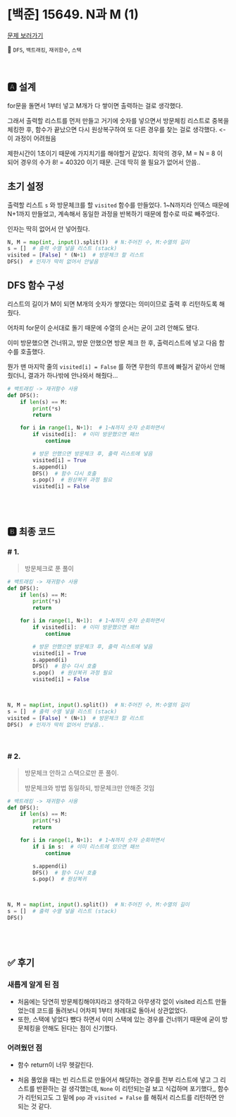 # [백준] 15649. N과 M (1)

[문제 보러가기](https://www.acmicpc.net/problem/15649)

🚩 `DFS`, `백트래킹`, `재귀함수`, `스택`

<br>

## 🅰 설계

for문을 돌면서 1부터 넣고 M개가 다 쌓이면 출력하는 걸로 생각했다.

그래서 출력할 리스트를 먼저 만들고 거기에 숫자를 넣으면서 방문체킹 리스트로 중복을 체킹한 후, 함수가 끝났으면 다시 원상복구하여 또 다른 경우를 찾는 걸로 생각했다.  <- 이 과정이 어려웠음

제한시간이 1초이기 때문에 가지치기를 해야할거 같았다. 최악의 경우, M = N = 8 이 되어 경우의 수가 8! = 40320 이기 때문.  근데 딱히 쓸 필요가 없어서 안씀..



## 초기 설정

출력할 리스트 `s` 와 방문체크를 할 `visited` 함수를 만들었다. 1~N까지라 인덱스 때문에 N+1까지 만들었고, 계속해서 동일한 과정을 반복하기 때문에 함수로 따로 빼주었다.

인자는 딱히 없어서 안 넣어줬다.

```python
N, M = map(int, input().split())  # N:주어진 수, M:수열의 길이
s = []  # 출력 수열 넣을 리스트 (stack)
visited = [False] * (N+1)  # 방문체크 할 리스트
DFS()  # 인자가 딱히 없어서 안넣음
```



## DFS 함수 구성

리스트의 길이가 M이 되면 M개의 숫자가 쌓였다는 의미이므로 출력 후 리턴하도록 해줬다.

어차피 for문이 순서대로 돌기 때문에 수열의 순서는 굳이 고려 안해도 됐다.

이미 방문했으면 건너뛰고, 방문 안했으면 방문 체크 한 후, 출력리스트에 넣고 다음 함수를 호출했다.

뭔가 맨 마지막 줄의 `visited[i] = False` 를 하면 무한의 루프에 빠질거 같아서 안해줬더니, 결과가 하나밖에 안나와서 해줬다...

```python
# 백트래킹 -> 재귀함수 사용
def DFS():
    if len(s) == M:
        print(*s)
        return

    for i in range(1, N+1):  # 1~N까지 숫자 순회하면서
        if visited[i]:  # 이미 방문했으면 패쓰
            continue

        # 방문 안했으면 방문체크 후, 출력 리스트에 넣음
        visited[i] = True
        s.append(i)
        DFS()  # 함수 다시 호출
        s.pop()  # 원상복귀 과정 필요
        visited[i] = False
```

<br><br>

## 🅱 최종 코드

### # 1.

> 방문체크로 푼 풀이

```python
# 백트래킹 -> 재귀함수 사용
def DFS():
    if len(s) == M:
        print(*s)
        return

    for i in range(1, N+1):  # 1~N까지 숫자 순회하면서
        if visited[i]:  # 이미 방문했으면 패쓰
            continue

        # 방문 안했으면 방문체크 후, 출력 리스트에 넣음
        visited[i] = True
        s.append(i)
        DFS()  # 함수 다시 호출
        s.pop()  # 원상복귀 과정 필요
        visited[i] = False


        
N, M = map(int, input().split())  # N:주어진 수, M:수열의 길이
s = []  # 출력 수열 넣을 리스트 (stack)
visited = [False] * (N+1)  # 방문체크 할 리스트
DFS()  # 인자가 딱히 없어서 안넣음..
```

<br>

### # 2.

> 방문체크 안하고 스택으로만 푼 풀이. 
>
> 방문체크와 방법 동일하되, 방문체크만 안해준 것임

```python
# 백트래킹 -> 재귀함수 사용
def DFS():
    if len(s) == M:
        print(*s)
        return

    for i in range(1, N+1):  # 1~N까지 숫자 순회하면서
        if i in s:  # 이미 리스트에 있으면 패쓰
            continue

        s.append(i)
        DFS()  # 함수 다시 호출
        s.pop()  # 원상복귀


        
N, M = map(int, input().split())  # N:주어진 수, M:수열의 길이
s = []  # 출력 수열 넣을 리스트 (stack)
DFS()
```

 <br><br>

## ✅ 후기

### 새롭게 알게 된 점

- 처음에는 당연히 방문체킹해야지라고 생각하고 아무생각 없이 visited 리스트 만들었는데 코드를 돌려보니 어차피 1부터 차례대로 돌아서 상관없었다. 
- 또한, 스택에 넣었다 뺐다 하면서 이미 스택에 있는 경우를 건너뛰기 때문에 굳이 방문체킹을 안해도 된다는 점이 신기했다.

### 어려웠던 점

- 함수 return이 너무 헷갈린다.

- 처음 풀었을 때는 빈 리스트로 만들어서 해당하는 경우를 전부 리스트에 넣고 그 리스트를 반환하는 걸 생각했는데, `None` 이 리턴되는걸 보고 식겁하며 포기했다,, 함수가 리턴되고도 그 밑에 `pop` 과 `visited = False` 를 해줘서 리스트를 리턴하면 안되는 것 같다.